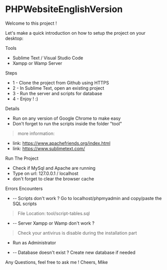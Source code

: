 # PHPWebsiteEnglishVersion

Welcome to this project !

Let's make a quick introduction on how to setup the project on your desktop:

Tools
- Sublime Text / Visual Studio Code
- Xampp or Wamp Server

Steps
* 1 - Clone the project from Github using HTTPS
* 2 - In Sublime Text, open an existing project
* 3 - Run the server and scripts for database 
* 4 - Enjoy ! :)

Details
*  Run on any version of Google Chrome to make easy
*  Don't forget to run the scripts inside the folder "tool"
> more information: 
  * link: https://www.apachefriends.org/index.html
  * link: https://www.sublimetext.com/

Run The Project
* Check if MySql and Apache are running
* Type on url: 127.0.0.1 / localhost
* don't forget to clear the browser cache

Errors Encounters
* -- Scripts don't work ? Go to localhost/phpmyadmin and copy/paste the SQL scripts
> File Location: tool/script-tables.sql

* -- Server Xampp or Wamp don't work ? 
> Check your antivirus is disable during the installation part 

* Run as Administrator

* -- Database doesn't exist ? Create new database if needed

Any Questions, feel free to ask me !
Cheers,
Mike

